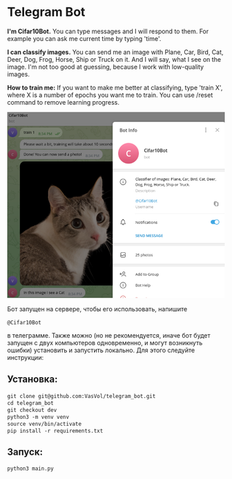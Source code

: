 # Telegram Bot

<b>I'm Cifar10Bot.</b>
You can type messages and I will respond to them.
For example you can ask me current time by typing 'time'.

<b>I can classify images.</b>
You can send me an image with
Plane, Car, Bird, Cat, Deer, Dog, Frog, Horse, Ship or Truck on it.
And I will say, what I see on the image.
I'm not too good at guessing,
because I work with low-quality images.

<b>How to train me:</b>
If you want to make me better at classifying, type 'train X',
where X is a number of epochs you want me to train.
You can use /reset command to remove learning progress.

![plot](image.png)

Бот запущен на сервере, чтобы его использовать, напишите
```
@Cifar10Bot
```
в телеграмме. Также можно (но не рекомендуется, иначе бот будет запущен с двух компьютеров одновременно, и могут возникнуть ошибки) установить и запустить локально. Для этого следуйте инструкции:

## Установка:
```
git clone git@github.com:VasVol/telegram_bot.git
cd telegram_bot
git checkout dev
python3 -m venv venv
source venv/bin/activate
pip install -r requirements.txt
```

## Запуск:
```
python3 main.py
```
